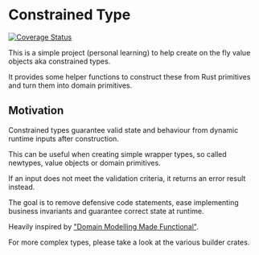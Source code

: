 # Constrained Type

[![Coverage Status](https://coveralls.io/repos/github/ronlobo/constrained_type/badge.svg?branch=trunk)](https://coveralls.io/github/ronlobo/constrained_type?branch=trunk)

This is a simple project (personal learning) to help create on the fly value objects aka constrained types.

It provides some helper functions to construct these from Rust primitives and turn them into domain primitives.

## Motivation

Constrained types guarantee valid state and behaviour from dynamic runtime inputs after construction.

This can be useful when creating simple wrapper types, so called newtypes, value objects or domain primitives.

If an input does not meet the validation criteria, it returns an error result instead.

The goal is to remove defensive code statements, ease implementing business invariants and guarantee correct state at runtime.

Heavily inspired by <a href="https://github.com/swlaschin/DomainModelingMadeFunctional">"Domain Modelling Made Functional"</a>.

For more complex types, please take a look at the various builder crates.
